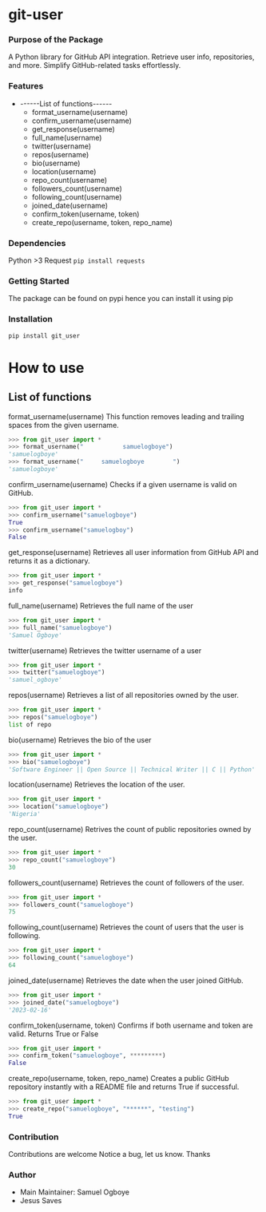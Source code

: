 # git-user

### Purpose of the Package

A Python library for GitHub API integration. Retrieve user info, repositories, and more. Simplify GitHub-related tasks effortlessly.

### Features

- ------List of functions------
  - format_username(username)
  - confirm_username(username)
  - get_response(username)
  - full_name(username)
  - twitter(username)
  - repos(username)
  - bio(username)
  - location(username)
  - repo_count(username)
  - followers_count(username)
  - following_count(username)
  - joined_date(username)
  - confirm_token(username, token)
  - create_repo(username, token, repo_name)

### Dependencies

Python >3
Request `pip install requests`

### Getting Started

The package can be found on pypi hence you can install it using pip

### Installation

```bash
pip install git_user
```

# How to use

## List of functions

format_username(username)
This function removes leading and trailing spaces from the given username.

```python
>>> from git_user import *
>>> format_username("           samuelogboye")
'samuelogboye'
>>> format_username("     samuelogboye        ")
'samuelogboye'
```

confirm_username(username)
Checks if a given username is valid on GitHub.

```python
>>> from git_user import *
>>> confirm_username("samuelogboye")
True
>>> confirm_username("samuelogboy")
False
```

get_response(username)
Retrieves all user information from GitHub API and returns it as a dictionary.

```python
>>> from git_user import *
>>> get_response("samuelogboye")
info
```

full_name(username)
Retrieves the full name of the user

```python
>>> from git_user import *
>>> full_name("samuelogboye")
'Samuel Ogboye'

```

twitter(username)
Retrieves the twitter username of a user

```python
>>> from git_user import *
>>> twitter("samuelogboye")
'samuel_ogboye'

```

repos(username)
Retrieves a list of all repositories owned by the user.

```python
>>> from git_user import *
>>> repos("samuelogboye")
list of repo

```

bio(username)
Retrieves the bio of the user

```python
>>> from git_user import *
>>> bio("samuelogboye")
'Software Engineer || Open Source || Technical Writer || C || Python'

```

location(username)
Retrieves the location of the user.

```python
>>> from git_user import *
>>> location("samuelogboye")
'Nigeria'

```

repo_count(username)
Retrives the count of public repositories owned by the user.

```python
>>> from git_user import *
>>> repo_count("samuelogboye")
30

```

followers_count(username)
Retrieves the count of followers of the user.

```python
>>> from git_user import *
>>> followers_count("samuelogboye")
75

```

following_count(username)
Retrieves the count of users that the user is following.

```python
>>> from git_user import *
>>> following_count("samuelogboye")
64

```

joined_date(username)
Retrieves the date when the user joined GitHub.

```python
>>> from git_user import *
>>> joined_date("samuelogboye")
'2023-02-16'

```

confirm_token(username, token)
Confirms if both username and token are valid. Returns True or False

```python
>>> from git_user import *
>>> confirm_token("samuelogboye", *********)
False

```

create_repo(username, token, repo_name)
Creates a public GitHub repository instantly with a README file and returns True if successful.

```python
>>> from git_user import *
>>> create_repo("samuelogboye", "******", "testing")
True

```

### Contribution

Contributions are welcome
Notice a bug, let us know. Thanks

### Author

- Main Maintainer: Samuel Ogboye
- Jesus Saves
